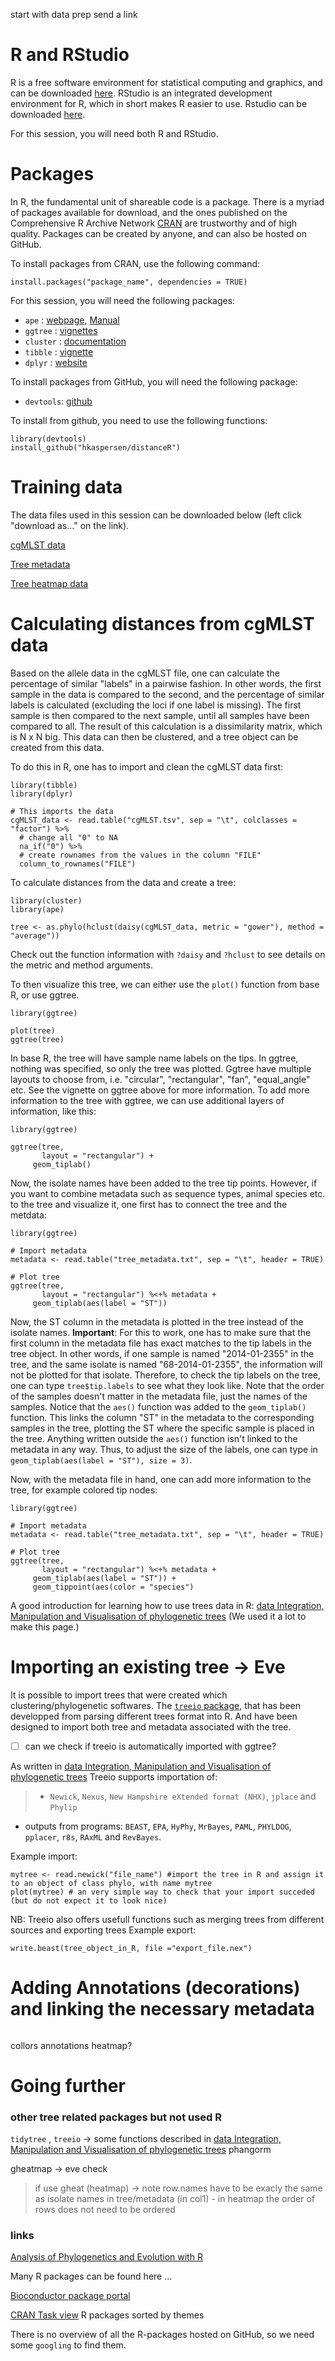 start with data prep
send a link

# R and RStudio
R is a free software environment for statistical computing and graphics, and can be downloaded [here](https://cran.uib.no/). RStudio is an integrated development environment for R, which in short makes R easier to use. Rstudio can be downloaded [here](https://www.rstudio.com/products/rstudio/download/).

For this session, you will need both R and RStudio.

# Packages
In R, the fundamental unit of shareable code is a package. There is a myriad of packages available for download, and the ones published on the Comprehensive R Archive Network [CRAN](https://cran.r-project.org/web/packages/available_packages_by_name.html) are trustworthy and of high quality. Packages can be created by anyone, and can also be hosted on GitHub. 

To install packages from CRAN, use the following command:
```{R}
install.packages("package_name", dependencies = TRUE)
```

For this session, you will need the following packages:
- `ape` : [webpage](http://ape-package.ird.fr/), [Manual](https://cran.r-project.org/web/packages/ape/ape.pdf)
- `ggtree` : [vignettes](http://www.bioconductor.org/packages/3.1/bioc/vignettes/ggtree/inst/doc/ggtree.html)
- `cluster` : [documentation](https://cran.r-project.org/web/packages/cluster/cluster.pdf)
- `tibble` : [vignette](https://cran.r-project.org/web/packages/tibble/vignettes/tibble.html)
- `dplyr` : [website](https://dplyr.tidyverse.org/)

To install packages from GitHub, you will need the following package:
- `devtools`: [github](https://github.com/r-lib/devtools)

To install from github, you need to use the following functions:
```{R}
library(devtools)
install_github("hkaspersen/distanceR")
```

# Training data
The data files used in this session can be downloaded below (left click "download as..." on the link).

[cgMLST data](https://raw.githubusercontent.com/NorwegianVeterinaryInstitute/BioinfTraining/hk_ef_R_trees/training_files/cgMLST.tsv)

[Tree metadata](https://raw.githubusercontent.com/NorwegianVeterinaryInstitute/BioinfTraining/hk_ef_R_trees/training_files/tree_metadata.txt)

[Tree heatmap data](https://raw.githubusercontent.com/NorwegianVeterinaryInstitute/BioinfTraining/hk_ef_R_trees/training_files/tree_heatmap_data.txt)

# Calculating distances from cgMLST data
Based on the allele data in the cgMLST file, one can calculate the percentage of similar "labels" in a pairwise fashion. In other words, the first sample in the data is compared to the second, and the percentage of similar labels is calculated (excluding the loci if one label is missing). The first sample is then compared to the next sample, until all samples have been compared to all. The result of this calculation is a dissimilarity matrix, which is N x N big. This data can then be clustered, and a tree object can be created from this data.

To do this in R, one has to import and clean the cgMLST data first:
```{R}
library(tibble)
library(dplyr)

# This imports the data
cgMLST_data <- read.table("cgMLST.tsv", sep = "\t", colclasses = "factor") %>%
  # change all "0" to NA
  na_if("0") %>%
  # create rownames from the values in the column "FILE"
  column_to_rownames("FILE")
```

To calculate distances from the data and create a tree:
```{R}
library(cluster)
library(ape)

tree <- as.phylo(hclust(daisy(cgMLST_data, metric = "gower"), method = "average"))
```
Check out the function information with `?daisy` and `?hclust` to see details on the metric and method arguments.

To then visualize this tree, we can either use the `plot()` function from base R, or use ggtree.
```{R}
library(ggtree)

plot(tree)
ggtree(tree)
```
In base R, the tree will have sample name labels on the tips. In ggtree, nothing was specified, so only the tree was plotted. Ggtree have multiple layouts to choose from, i.e. "circular", "rectangular", "fan", "equal_angle" etc. See the vignette on ggtree above for more information. To add more information to the tree with ggtree, we can use additional layers of information, like this:

```{R}
library(ggtree)

ggtree(tree,
       layout = "rectangular") +
     geom_tiplab()
```
Now, the isolate names have been added to the tree tip points. However, if you want to combine metadata such as sequence types, animal species etc. to the tree and visualize it, one first has to connect the tree and the metdata:

```{R}
library(ggtree)

# Import metadata
metadata <- read.table("tree_metadata.txt", sep = "\t", header = TRUE)

# Plot tree
ggtree(tree,
       layout = "rectangular") %<+% metadata +
     geom_tiplab(aes(label = "ST"))
```

Now, the ST column in the metadata is plotted in the tree instead of the isolate names. **Important**: For this to work, one has to make sure that the first column in the metadata file has exact matches to the tip labels in the tree object. In other words, if one sample is named "2014-01-2355" in the tree, and the same isolate is named "68-2014-01-2355", the information will not be plotted for that isolate. Therefore, to check the tip labels on the tree, one can type `tree$tip.labels` to see what they look like. Note that the order of the samples doesn't matter in the metadata file, just the names of the samples.
Notice that the `aes()` function was added to the `geom_tiplab()` function. This links the column "ST" in the metadata to the corresponding samples in the tree, plotting the ST where the specific sample is placed in the tree. Anything written outside the `aes()` function isn't linked to the metadata in any way. Thus, to adjust the size of the labels, one can type in `geom_tiplab(aes(label = "ST"), size = 3)`.

Now, with the metadata file in hand, one can add more information to the tree, for example colored tip nodes:

```{R}
library(ggtree)

# Import metadata
metadata <- read.table("tree_metadata.txt", sep = "\t", header = TRUE)

# Plot tree
ggtree(tree,
       layout = "rectangular") %<+% metadata +
     geom_tiplab(aes(label = "ST")) +
     geom_tippoint(aes(color = "species")
```

A good introduction for learning how to use trees data in R: [data Integration, Manipulation and Visualisation of phylogenetic trees]
(We used it a lot to make this page.)



# Importing an existing tree -> Eve
It is possible to import trees that were created which clustering/phylogenetic softwares.
The [`treeio` package](https://bioconductor.org/packages/release/bioc/html/treeio.html), that has been developped from parsing different trees format into R.
And have been designed to import both tree and metadata associated with the tree.

- [ ] can we check if treeio is automatically imported with ggtree?

As written in [data Integration, Manipulation and Visualisation of phylogenetic trees]
Treeio supports importation of:
> - `Newick`, `Nexus`, `New Hampshire eXtended format (NHX)`, `jplace` and `Phylip`
  - outputs from programs: `BEAST`, `EPA`, `HyPhy`, `MrBayes`, `PAML`, `PHYLDOG`, `pplacer`, `r8s`, `RAxML` and `RevBayes`.

Example import:
```
mytree <- read.newick("file_name") #import the tree in R and assign it to an object of class phylo, with name mytree
plot(mytree) # an very simple way to check that your import succeded (but do not expect it to look nice)
```

NB: Treeio also offers usefull functions such as merging trees from different sources and exporting trees
Example export:

```{R}
write.beast(tree_object_in_R, file ="export_file.nex")
```


# Adding Annotations (decorations) and linking the necessary metadata


```{R code}

```

collors annotations heatmap?

# Going further
### other tree related packages but not used R

`tidytree` , `treeio` -> some functions described in [data Integration, Manipulation and Visualisation of phylogenetic trees]
phangorm


gheatmap -> eve check
> if use gheat (heatmap) -> note row.names have to be exacly the same as isolate names in tree/metadata (in col1) - in heatmap the order of rows does not need to be ordered

### links

[Analysis of Phylogenetics and Evolution with R](http://ape-package.ird.fr/APER.html)

Many R packages can be found here ...

[Bioconductor package portal](https://bioconductor.org/packages/release/BiocViews.html#___Software)

[CRAN Task view](https://cran.r-project.org/) R packages sorted by themes

There is no overview of all the R-packages hosted on GitHub, so we need some `googling` to find them.


[data Integration, Manipulation and Visualisation of phylogenetic trees]:https://yulab-smu.github.io/treedata-book/index.html
[Haukon's github]:https://github.com/hkaspersen/distanceR.git
